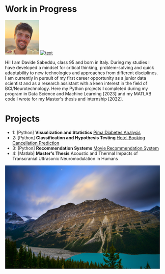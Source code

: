# Work in Progress
![alt text](image_0.jpg) [![text](https://img.shields.io/badge/LinkedIn-0077B5?style=for-the-badge&logo=linkedin&logoColor=white)](https://www.linkedin.com/in/davide-sabeddu/)

Hi! I am Davide Sabeddu, class 95 and born in Italy. During my studies I have developed a mindset for critical thinking, problem-solving and quick adaptability to new technologies and approaches from different disciplines. I am currently in pursuit of my first career opportunity as a junior data scientist and as a research assistant with a keen interest in the field of BCI/Neurotechnology. Here my Python projects I completed during my program in Data Science and Machine Learning [2023] and my MATLAB code I wrote for my Master's thesis and internship [2022].


# Projects 

* 1: [Python] **Visualization and Statistics** [Pima Diabetes Analysis](Project_1_Pima+Indians+Diabetes+Analysis.md)
* 2: [Python] **Classification and Hypothesis Testing** [Hotel Booking Cancellation Prediction](Project_2_Hotel+Booking+Cancellation+Prediction.md)
* 3: [Python] **Recommendation Systems** [Movie Recommendation System](Project_3_Movie+Recommendation.md)
* 4: [Matlab] **Master's Thesis** Acoustic and Thermal Impacts of
Transcranial Ultrasonic Neuromodulation in Humans

![alt text](image_1.jpg)
